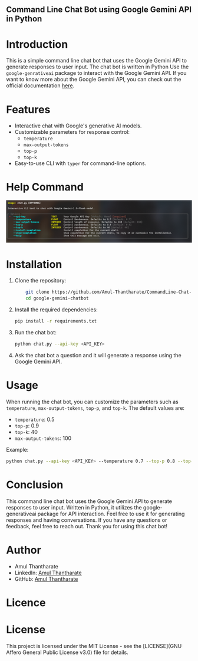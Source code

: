 ## Command Line Chat Bot using Google Gemini API in Python

# Introduction
This is a simple command line chat bot that uses the Google Gemini API to generate responses to user input. The chat bot is written in Python Use the `google-genrativeai` package to interact with the Google Gemini API.
If you want to know more about the Google Gemini API, you can check out the official documentation [here](https://g.co/gemini).

# Features
- Interactive chat with Google's generative AI models.
- Customizable parameters for response control:
  - `temperature`
  - `max-output-tokens`
  - `top-p`
  - `top-k`
- Easy-to-use CLI with `typer` for command-line options.

# Help Command
![Help Command](Project_Help.png)

# Installation
1. Clone the repository:
    ```bash
        git clone https://github.com/Amul-Thantharate/CommandLine-Chat-Bot.git
        cd google-gemini-chatbot
    ```
2. Install the required dependencies:
    ```bash
    pip install -r requirements.txt
    ```
3. Run the chat bot:
    ```bash
    python chat.py --api-key <API_KEY>
    ```
4. Ask the chat bot a question and it will generate a response using the Google Gemini API.
 
# Usage
When running the chat bot, you can customize the parameters such as `temperature`, `max-output-tokens`, `top-p`, and `top-k`. The default values are:
- `temperature`: 0.5
- `top-p`: 0.9
- `top-k`: 40
- `max-output-tokens`: 100

Example:
```bash
python chat.py --api-key <API_KEY> --temperature 0.7 --top-p 0.8 --top-k 50 --max-output-tokens 150
```
# Conclusion
This command line chat bot uses the Google Gemini API to generate responses to user input. Written in Python, it utilizes the google-generativeai package for API interaction. Feel free to use it for generating responses and having conversations. If you have any questions or feedback, feel free to reach out. Thank you for using this chat bot!

# Author
- Amul Thantharate
- LinkedIn: [Amul Thantharate](https://www.linkedin.com/in/amul-thantharate/)
- GitHub: [Amul Thantharate](https://www.github.com/Amul-Thantharate)

# Licence 
# License

This project is licensed under the MIT License - see the [LICENSE](GNU Affero General Public License v3.0) file for details.
